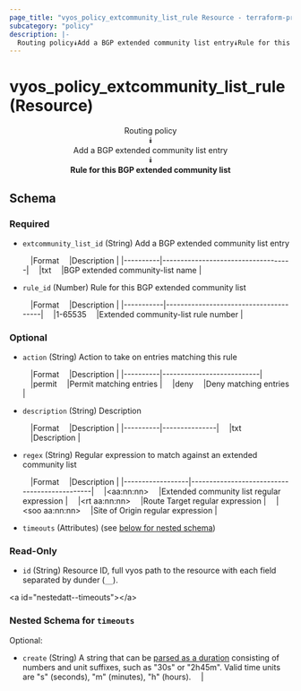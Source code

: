 ```yaml
---
page_title: "vyos_policy_extcommunity_list_rule Resource - terraform-provider-vyos"
subcategory: "policy"
description: |-
  Routing policy⯯Add a BGP extended community list entry⯯Rule for this BGP extended community list
---
```


# vyos_policy_extcommunity_list_rule (Resource)
<center>

Routing policy  
⯯  
Add a BGP extended community list entry  
⯯  
**Rule for this BGP extended community list**


</center>

## Schema

### Required

- `extcommunity_list_id` (String) Add a BGP extended community list entry

    &emsp;|Format  &emsp;|Description                       |
    |----------|------------------------------------|
    &emsp;|txt     &emsp;|BGP extended community-list name  |
- `rule_id` (Number) Rule for this BGP extended community list

    &emsp;|Format   &emsp;|Description                          |
    |-----------|---------------------------------------|
    &emsp;|1-65535  &emsp;|Extended community-list rule number  |

### Optional

- `action` (String) Action to take on entries matching this rule

    &emsp;|Format  &emsp;|Description              |
    |----------|---------------------------|
    &emsp;|permit  &emsp;|Permit matching entries  |
    &emsp;|deny    &emsp;|Deny matching entries    |
- `description` (String) Description

    &emsp;|Format  &emsp;|Description  |
    |----------|---------------|
    &emsp;|txt     &emsp;|Description  |
- `regex` (String) Regular expression to match against an extended community list

    &emsp;|Format          &emsp;|Description                                 |
    |------------------|----------------------------------------------|
    &emsp;|&lt;aa:nn:nn&gt;      &emsp;|Extended community list regular expression  |
    &emsp;|&lt;rt aa:nn:nn&gt;   &emsp;|Route Target regular expression             |
    &emsp;|&lt;soo aa:nn:nn&gt;  &emsp;|Site of Origin regular expression           |
- `timeouts` (Attributes) (see [below for nested schema](#nestedatt--timeouts))

### Read-Only

- `id` (String) Resource ID, full vyos path to the resource with each field separated by dunder (`__`).

&lt;a id=&#34;nestedatt--timeouts&#34;&gt;&lt;/a&gt;
### Nested Schema for `timeouts`

Optional:

- `create` (String) A string that can be [parsed as a duration](https://pkg.go.dev/time#ParseDuration) consisting of numbers and unit suffixes, such as &#34;30s&#34; or &#34;2h45m&#34;. Valid time units are &#34;s&#34; (seconds), &#34;m&#34; (minutes), &#34;h&#34; (hours).  &emsp;|
